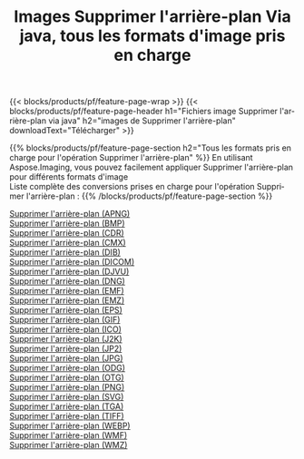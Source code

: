 ﻿---
title: Images Supprimer l'arrière-plan Via java, tous les formats d'image pris en charge 
weight: 3920
url: /fr/java/remove-background 
lang: fr
langdirlevel: 2
locales: zh-hans,ja,it,ru,de,es,fr,nl,id,lt,pl,pt,vi,tr,ko,zh-hant,ar,hi,th,sv,cs,uk,he
description: En utilisant Aspose.Imaging, vous pouvez facilement Supprimer l'arrière-plan images Via java
---

{{< blocks/products/pf/feature-page-wrap >}}
{{< blocks/products/pf/feature-page-header h1="Fichiers image Supprimer l'arrière-plan via java" h2="images de Supprimer l'arrière-plan" downloadText="Télécharger" >}}


{{% blocks/products/pf/feature-page-section  h2="Tous les formats pris en charge pour l'opération Supprimer l'arrière-plan" %}}
En utilisant Aspose.Imaging, vous pouvez facilement appliquer Supprimer l'arrière-plan pour différents formats d'image
<br/>
Liste complète des conversions prises en charge pour l'opération Supprimer l'arrière-plan :
{{% /blocks/products/pf/feature-page-section %}}
<div class="container-fluid productfamilypage bg-gray">
    <div class="convertypes bg-gray agp-content section">
        <div class="container">
		<div class="row other-converters">
		    <div class='col-md-2 other-converter remove-lp remove-rp'><a href="/imaging/fr/java/remove-background/apng" >Supprimer l'arrière-plan (APNG)</a></div><div class='col-md-2 other-converter remove-lp remove-rp'><a href="/imaging/fr/java/remove-background/bmp" >Supprimer l'arrière-plan (BMP)</a></div><div class='col-md-2 other-converter remove-lp remove-rp'><a href="/imaging/fr/java/remove-background/cdr" >Supprimer l'arrière-plan (CDR)</a></div><div class='col-md-2 other-converter remove-lp remove-rp'><a href="/imaging/fr/java/remove-background/cmx" >Supprimer l'arrière-plan (CMX)</a></div><div class='col-md-2 other-converter remove-lp remove-rp'><a href="/imaging/fr/java/remove-background/dib" >Supprimer l'arrière-plan (DIB)</a></div><div class='col-md-2 other-converter remove-lp remove-rp'><a href="/imaging/fr/java/remove-background/dicom" >Supprimer l'arrière-plan (DICOM)</a></div><div class='col-md-2 other-converter remove-lp remove-rp'><a href="/imaging/fr/java/remove-background/djvu" >Supprimer l'arrière-plan (DJVU)</a></div><div class='col-md-2 other-converter remove-lp remove-rp'><a href="/imaging/fr/java/remove-background/dng" >Supprimer l'arrière-plan (DNG)</a></div><div class='col-md-2 other-converter remove-lp remove-rp'><a href="/imaging/fr/java/remove-background/emf" >Supprimer l'arrière-plan (EMF)</a></div><div class='col-md-2 other-converter remove-lp remove-rp'><a href="/imaging/fr/java/remove-background/emz" >Supprimer l'arrière-plan (EMZ)</a></div><div class='col-md-2 other-converter remove-lp remove-rp'><a href="/imaging/fr/java/remove-background/eps" >Supprimer l'arrière-plan (EPS)</a></div><div class='col-md-2 other-converter remove-lp remove-rp'><a href="/imaging/fr/java/remove-background/gif" >Supprimer l'arrière-plan (GIF)</a></div><div class='col-md-2 other-converter remove-lp remove-rp'><a href="/imaging/fr/java/remove-background/ico" >Supprimer l'arrière-plan (ICO)</a></div><div class='col-md-2 other-converter remove-lp remove-rp'><a href="/imaging/fr/java/remove-background/j2k" >Supprimer l'arrière-plan (J2K)</a></div><div class='col-md-2 other-converter remove-lp remove-rp'><a href="/imaging/fr/java/remove-background/jp2" >Supprimer l'arrière-plan (JP2)</a></div><div class='col-md-2 other-converter remove-lp remove-rp'><a href="/imaging/fr/java/remove-background/jpg" >Supprimer l'arrière-plan (JPG)</a></div><div class='col-md-2 other-converter remove-lp remove-rp'><a href="/imaging/fr/java/remove-background/odg" >Supprimer l'arrière-plan (ODG)</a></div><div class='col-md-2 other-converter remove-lp remove-rp'><a href="/imaging/fr/java/remove-background/otg" >Supprimer l'arrière-plan (OTG)</a></div><div class='col-md-2 other-converter remove-lp remove-rp'><a href="/imaging/fr/java/remove-background/png" >Supprimer l'arrière-plan (PNG)</a></div><div class='col-md-2 other-converter remove-lp remove-rp'><a href="/imaging/fr/java/remove-background/svg" >Supprimer l'arrière-plan (SVG)</a></div><div class='col-md-2 other-converter remove-lp remove-rp'><a href="/imaging/fr/java/remove-background/tga" >Supprimer l'arrière-plan (TGA)</a></div><div class='col-md-2 other-converter remove-lp remove-rp'><a href="/imaging/fr/java/remove-background/tiff" >Supprimer l'arrière-plan (TIFF)</a></div><div class='col-md-2 other-converter remove-lp remove-rp'><a href="/imaging/fr/java/remove-background/webp" >Supprimer l'arrière-plan (WEBP)</a></div><div class='col-md-2 other-converter remove-lp remove-rp'><a href="/imaging/fr/java/remove-background/wmf" >Supprimer l'arrière-plan (WMF)</a></div><div class='col-md-2 other-converter remove-lp remove-rp'><a href="/imaging/fr/java/remove-background/wmz" >Supprimer l'arrière-plan (WMZ)</a></div>
                </div>
        </div>
    </div>
</div>
<br/>
